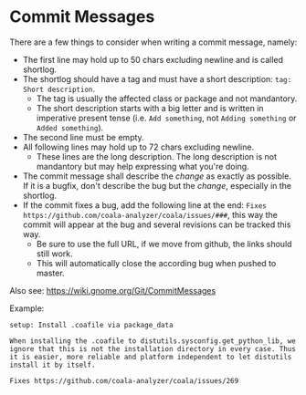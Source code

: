 Commit Messages
===============

There are a few things to consider when writing a commit message, namely:

 * The first line may hold up to 50 chars excluding newline and is called
   shortlog.
 * The shortlog should have a tag and must have a short description:
   `tag: Short description`.
   * The tag is usually the affected class or package and not mandantory.
   * The short description starts with a big letter and is written in
     imperative present tense (i.e. `Add something`, not `Adding something` or
     `Added something`).
 * The second line must be empty.
 * All following lines may hold up to 72 chars excluding newline.
   * These lines are the long description. The long description is not
     mandantory but may help expressing what you're doing.
 * The commit message shall describe the _change_ as exactly as possible. If it
   is a bugfix, don't describe the bug but the _change_, especially in the
   shortlog.
 * If the commit fixes a bug, add the following line at the end:
   `Fixes https://github.com/coala-analyzer/coala/issues/###`, this way the
   commit will appear at the bug and several revisions can be tracked this way.
   * Be sure to use the full URL, if we move from github, the links should
     still work.
   * This will automatically close the according bug when pushed to master.

Also see: https://wiki.gnome.org/Git/CommitMessages

Example:
```
setup: Install .coafile via package_data

When installing the .coafile to distutils.sysconfig.get_python_lib, we
ignore that this is not the installation directory in every case. Thus
it is easier, more reliable and platform independent to let distutils
install it by itself.

Fixes https://github.com/coala-analyzer/coala/issues/269
```
